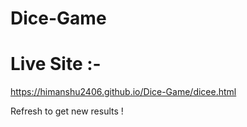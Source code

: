 # Dice-Game

# Live Site :-

https://himanshu2406.github.io/Dice-Game/dicee.html

Refresh to get new results !
